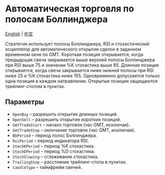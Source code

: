 # Автоматическая торговля по полосам Боллинджера
[English](README.md) | [中文](README_cn.md)

Стратегия использует полосы Боллинджера, RSI и стохастический осциллятор для автоматического открытия сделок в заданном временном окне по GMT. Короткая позиция открывается, когда предыдущая свеча закрывается выше верхней полосы Боллинджера при RSI выше 75 и значении %K стохастика выше 85. Длинная позиция открывается, когда свеча закрывается ниже нижней полосы при RSI ниже 25 и %K стохастика ниже 155. Одновременно допускается только одна позиция в каждом направлении. Открытые позиции защищаются трейлинг-стопом в пунктах.

## Параметры

- `OpenBuy` – разрешить открытие длинных позиций.
- `OpenSell` – разрешить открытие коротких позиций.
- `GmtTradeStart` – начало торговли (час GMT, исключая).
- `GmtTradeStop` – окончание торговли (час GMT, исключая).
- `BbPeriod` – период полос Боллинджера.
- `RsiPeriod` – период индикатора RSI.
- `StochKPeriod` – период %K стохастика.
- `StochDPeriod` – период %D стохастика.
- `StochSlowing` – сглаживание стохастика.
- `TrailingStop` – расстояние трейлинг-стопа в пунктах.
- `CandleType` – таймфрейм свечей.
